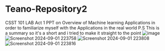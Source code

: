 # Teano-Repository2 
CSST 101
LAB Act 1
PPT on Overview of Machine learning Applications in order to familiarize myself with the Applications in the real world
P.S This is a summary so it's a short and i tried to make it straight to the point 
![image](https://github.com/user-attachments/assets/d55cbf46-09c5-41cd-afb6-7e1cf4dd0cd9)
![Screenshot 2024-09-01 223758](https://github.com/user-attachments/assets/aba78d1d-c27f-43f9-bf1a-239bcaa74c25)
![Screenshot 2024-09-01 223808](https://github.com/user-attachments/assets/4735c8b4-3c9f-4b1d-8cad-80935702ae64)
![Screenshot 2024-09-01 223816](https://github.com/user-attachments/assets/288a5014-9191-43cb-84bc-63bb9c400eb9)

